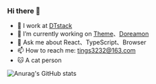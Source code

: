 ### Hi there 👋

- 🧱 I work at [DTstack](https://github.com/DTStack)
- 🔭 I’m currently working on [Theme](https://github.com/DTStack/ant-design-dtinsight-theme)、[Doreamon](https://github.com/DTStack/doraemon)
- 🌱 Ask me about React、TypeScript、Browser
- 📫 How to reach me: tings3232@163.com
- 🐱 A cat person

![Anurag's GitHub stats](https://github-readme-stats.vercel.app/api?username=ting0130&show_icons=true&theme=vue)

<!-- ![madneal's github stats](https://github-readme-stats.vercel.app/api?username=ting0130&show_icons=true&theme=radical) -->

<!--
**ting0130/ting0130** is a ✨ _special_ ✨ repository because its `README.md` (this file) appears on your GitHub profile.

Here are some ideas to get you started:

- 🔭 I’m currently working on ...
- 🌱 I’m currently learning ...
- 👯 I’m looking to collaborate on ...
- 🤔 I’m looking for help with ...
- 💬 Ask me about ...
- 📫 How to reach me: ...
- 😄 Pronouns: ...
- ⚡ Fun fact: ...
-->
